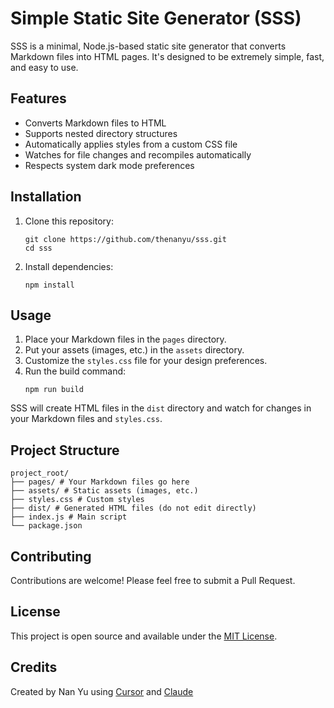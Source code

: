 # Simple Static Site Generator (SSS)

SSS is a minimal, Node.js-based static site generator that converts Markdown files into HTML pages. It's designed to be extremely simple, fast, and easy to use.

## Features

- Converts Markdown files to HTML
- Supports nested directory structures
- Automatically applies styles from a custom CSS file
- Watches for file changes and recompiles automatically
- Respects system dark mode preferences

## Installation

1. Clone this repository:
   ```
   git clone https://github.com/thenanyu/sss.git
   cd sss
   ```

2. Install dependencies:
   ```
   npm install
   ```

## Usage

1. Place your Markdown files in the `pages` directory.
2. Put your assets (images, etc.) in the `assets` directory.
3. Customize the `styles.css` file for your design preferences.
4. Run the build command:
   ```
   npm run build
   ```

SSS will create HTML files in the `dist` directory and watch for changes in your Markdown files and `styles.css`.

## Project Structure

```
project_root/
├── pages/ # Your Markdown files go here
├── assets/ # Static assets (images, etc.)
├── styles.css # Custom styles
├── dist/ # Generated HTML files (do not edit directly)
├── index.js # Main script
└── package.json
```

## Contributing

Contributions are welcome! Please feel free to submit a Pull Request.

## License

This project is open source and available under the [MIT License](LICENSE).

## Credits

Created by Nan Yu using [Cursor](www.cursor.com) and [Claude](https://claude.ai/)
